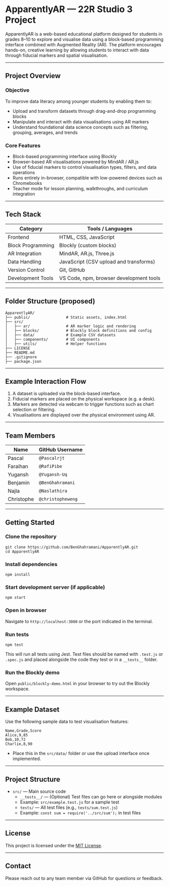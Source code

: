 # ApparentlyAR — 22R Studio 3 Project

ApparentlyAR is a web-based educational platform designed for students in grades 8–10 to explore and visualise data using a block-based programming interface combined with Augmented Reality (AR). The platform encourages hands-on, creative learning by allowing students to interact with data through fiducial markers and spatial visualisation.

---

## Project Overview

### Objective

To improve data literacy among younger students by enabling them to:

- Upload and transform datasets through drag-and-drop programming blocks
- Manipulate and interact with data visualisations using AR markers
- Understand foundational data science concepts such as filtering, grouping, averages, and trends

### Core Features

- Block-based programming interface using Blockly
- Browser-based AR visualisations powered by MindAR / AR.js
- Use of fiducial markers to control visualisation types, filters, and data operations
- Runs entirely in-browser, compatible with low-powered devices such as Chromebooks
- Teacher mode for lesson planning, walkthroughs, and curriculum integration

---

## Tech Stack

| Category          | Tools / Languages                       |
| ----------------- | --------------------------------------- |
| Frontend          | HTML, CSS, JavaScript                   |
| Block Programming | Blockly (custom blocks)                 |
| AR Integration    | MindAR, AR.js, Three.js                 |
| Data Handling     | JavaScript (CSV upload and transforms)  |
| Version Control   | Git, GitHub                             |
| Development Tools | VS Code, npm, browser development tools |

---

## Folder Structure (proposed)

```
ApparentlyAR/
├── public/                # Static assets, index.html
├── src/
│   ├── ar/                # AR marker logic and rendering
│   ├── blocks/            # Blockly block definitions and config
│   ├── data/              # Example CSV datasets
│   ├── components/        # UI components
│   ├── utils/             # Helper functions
├── LICENSE
├── README.md
├── .gitignore
├── package.json
```

---

## Example Interaction Flow

1. A dataset is uploaded via the block-based interface.
2. Fiducial markers are placed on the physical workspace (e.g. a desk).
3. Markers are detected via webcam to trigger functions such as chart selection or filtering.
4. Visualisations are displayed over the physical environment using AR.

---

## Team Members

| Name       | GitHub Username   |
| ---------- | ----------------- |
| Pascal     | `@Pascalrjt`      |
| Faraihan   | `@RafiPibe`       |
| Yugansh    | `@Yugansh-Uq`     |
| Benjamin   | `@BenGhahramani`  |
| Najla      | `@Naslathira`     |
| Christophe | `@christopheweng` |


---

## Getting Started

### Clone the repository

```
git clone https://github.com/BenGhahramani/ApparentlyAR.git
cd ApparentlyAR
```

### Install dependencies

```
npm install
```

### Start development server (if applicable)

```
npm start
```

### Open in browser

Navigate to `http://localhost:3000` or the port indicated in the terminal.

### Run tests

```
npm test
```

This will run all tests using Jest. Test files should be named with `.test.js` or `.spec.js` and placed alongside the code they test or in a `__tests__` folder.

### Run the Blockly demo

Open `public/blockly-demo.html` in your browser to try out the Blockly workspace.

---

## Example Dataset

Use the following sample data to test visualisation features:

```
Name,Grade,Score
Alice,9,85
Bob,10,72
Charlie,8,90
```

- Place this in the `src/data/` folder or use the upload interface once implemented.

---

## Project Structure

- `src/` — Main source code
  - `__tests__/` — (Optional) Test files can go here or alongside modules
  - Example: `src/example.test.js` for a sample test
  - `tests/` — All test files (e.g., `tests/sum.test.js`)
  - Example: `const sum = require('../src/sum');` in test files

---

## License

This project is licensed under the [MIT License](./LICENSE).

---

## Contact

Please reach out to any team member via GitHub for questions or feedback.
